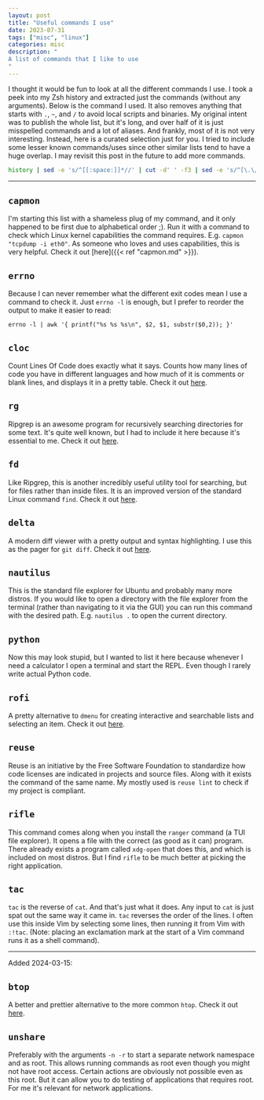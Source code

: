 ```yaml
---
layout: post
title: "Useful commands I use"
date: 2023-07-31
tags: ["misc", "linux"]
categories: misc
description: "
A list of commands that I like to use
"
---
```


I thought it would be fun to look at all the different commands I use. I took a
peek into my Zsh history and extracted just the commands (without any
arguments). Below is the command I used. It also removes anything that starts
with `.`, `~`, and `/` to avoid local scripts and binaries. My original intent
was to publish the whole list, but it's long, and over half of it is just
misspelled commands and a lot of aliases. And frankly, most of it is not very
interesting. Instead, here is a curated selection just for you. I tried to
include some lesser known commands/uses since other similar lists tend to have a
huge overlap. I may revisit this post in the future to add more commands.

```bash
history | sed -e 's/^[[:space:]]*//' | cut -d' ' -f3 | sed -e 's/^[\.\/~].*//g' | sort | uniq
```

<hr></hr>

## `capmon`
I'm starting this list with a shameless plug of my command, and it only
happened to be first due to alphabetical order ;). Run it with a
command to check which Linux kernel capabilities the command requires. E.g.
`capmon "tcpdump -i eth0"`. As someone who loves and uses capabilities, this is
very helpful. Check it out [here]({{< ref "capmon.md" >}}).


## `errno`
Because I can never remember what the different exit codes mean I use a command
to check it. Just `errno -l` is enough, but I prefer to reorder the output to
make it easier to read:

```
errno -l | awk '{ printf("%s %s %s\n", $2, $1, substr($0,2)); }'
```

## `cloc`
Count Lines Of Code does exactly what it says. Counts how many lines of code you
have in different languages and how much of it is comments or blank lines, and
displays it in a pretty table. Check it out
[here](https://github.com/AlDanial/cloc).

## `rg`
Ripgrep is an awesome program for recursively searching directories for some
text. It's quite well known, but I had to include it here because it's essential
to me. Check it out [here](https://github.com/BurntSushi/ripgrep).

## `fd`
Like Ripgrep, this is another incredibly useful utility tool for searching, but
for files rather than inside files. It is an improved version of the standard
Linux command `find`. Check it out [here](https://github.com/sharkdp/fd).

## `delta`
A modern diff viewer with a pretty output and syntax highlighting. I use this
as the pager for `git diff`. Check it out
[here](https://github.com/dandavison/delta).

## `nautilus`
This is the standard file explorer for Ubuntu and probably many more distros. If
you would like to open a directory with the file explorer from the terminal
(rather than navigating to it via the GUI) you can run this command with the
desired path. E.g. `nautilus .` to open the current directory.

## `python`
Now this may look stupid, but I wanted to list it here because whenever I need a
calculator I open a terminal and start the REPL. Even though I rarely write
actual Python code.

## `rofi`
A pretty alternative to `dmenu` for creating interactive and searchable lists
and selecting an item. Check it out [here](https://github.com/davatorium/rofi).

## `reuse`
Reuse is an initiative by the Free Software Foundation to standardize how
code licenses are indicated in projects and source files. Along with it exists
the command of the same name. My mostly used is `reuse lint` to check
if my project is compliant.

## `rifle`
This command comes along when you install the `ranger` command (a TUI file
explorer). It opens a file with the correct (as good as it can) program. There
already exists a program called `xdg-open` that does this, and which is included
on most distros. But I find `rifle` to be much better at picking the right
application.

## `tac`
`tac` is the reverse of `cat`. And that's just what it does. Any input to `cat`
is just spat out the same way it came in. `tac` reverses the order of the lines.
I often use this inside Vim by selecting some lines, then running it from Vim
with `:!tac`. (Note: placing an exclamation mark at the start of a Vim command
runs it as a shell command).


---

Added 2024-03-15:

## `btop`
A better and prettier alternative to the more common `htop`. Check it
out [here](https://github.com/aristocratos/btop).

## `unshare`
Preferably with the arguments `-n -r` to start a separate network
namespace and as root. This allows running commands as root even
though you might not have root access. Certain actions are obviously
not possible even as this root. But it can allow you to do testing
of applications that requires root. For me it's relevant for network
applications.
